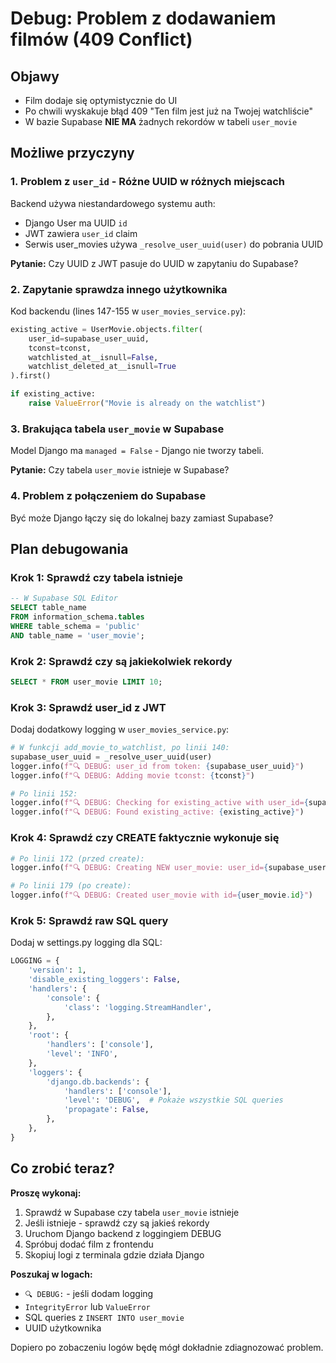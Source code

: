 # Debug: Problem z dodawaniem filmów (409 Conflict)

## Objawy
- Film dodaje się optymistycznie do UI
- Po chwili wyskakuje błąd 409 "Ten film jest już na Twojej watchliście"
- W bazie Supabase **NIE MA** żadnych rekordów w tabeli `user_movie`

## Możliwe przyczyny

### 1. Problem z `user_id` - Różne UUID w różnych miejscach
Backend używa niestandardowego systemu auth:
- Django User ma UUID `id`
- JWT zawiera `user_id` claim
- Serwis user_movies używa `_resolve_user_uuid(user)` do pobrania UUID

**Pytanie:** Czy UUID z JWT pasuje do UUID w zapytaniu do Supabase?

### 2. Zapytanie sprawdza innego użytkownika
Kod backendu (lines 147-155 w `user_movies_service.py`):
```python
existing_active = UserMovie.objects.filter(
    user_id=supabase_user_uuid,
    tconst=tconst,
    watchlisted_at__isnull=False,
    watchlist_deleted_at__isnull=True
).first()

if existing_active:
    raise ValueError("Movie is already on the watchlist")
```

### 3. Brakująca tabela `user_movie` w Supabase
Model Django ma `managed = False` - Django nie tworzy tabeli.

**Pytanie:** Czy tabela `user_movie` istnieje w Supabase?

### 4. Problem z połączeniem do Supabase
Być może Django łączy się do lokalnej bazy zamiast Supabase?

## Plan debugowania

### Krok 1: Sprawdź czy tabela istnieje
```sql
-- W Supabase SQL Editor
SELECT table_name 
FROM information_schema.tables 
WHERE table_schema = 'public' 
AND table_name = 'user_movie';
```

### Krok 2: Sprawdź czy są jakiekolwiek rekordy
```sql
SELECT * FROM user_movie LIMIT 10;
```

### Krok 3: Sprawdź user_id z JWT
Dodaj dodatkowy logging w `user_movies_service.py`:
```python
# W funkcji add_movie_to_watchlist, po linii 140:
supabase_user_uuid = _resolve_user_uuid(user)
logger.info(f"🔍 DEBUG: user_id from token: {supabase_user_uuid}")
logger.info(f"🔍 DEBUG: Adding movie tconst: {tconst}")

# Po linii 152:
logger.info(f"🔍 DEBUG: Checking for existing_active with user_id={supabase_user_uuid}, tconst={tconst}")
logger.info(f"🔍 DEBUG: Found existing_active: {existing_active}")
```

### Krok 4: Sprawdź czy CREATE faktycznie wykonuje się
```python
# Po linii 172 (przed create):
logger.info(f"🔍 DEBUG: Creating NEW user_movie: user_id={supabase_user_uuid}, tconst={tconst}")

# Po linii 179 (po create):
logger.info(f"🔍 DEBUG: Created user_movie with id={user_movie.id}")
```

### Krok 5: Sprawdź raw SQL query
Dodaj w settings.py logging dla SQL:
```python
LOGGING = {
    'version': 1,
    'disable_existing_loggers': False,
    'handlers': {
        'console': {
            'class': 'logging.StreamHandler',
        },
    },
    'root': {
        'handlers': ['console'],
        'level': 'INFO',
    },
    'loggers': {
        'django.db.backends': {
            'handlers': ['console'],
            'level': 'DEBUG',  # Pokaże wszystkie SQL queries
            'propagate': False,
        },
    },
}
```

## Co zrobić teraz?

**Proszę wykonaj:**
1. Sprawdź w Supabase czy tabela `user_movie` istnieje
2. Jeśli istnieje - sprawdź czy są jakieś rekordy
3. Uruchom Django backend z loggingiem DEBUG
4. Spróbuj dodać film z frontendu
5. Skopiuj logi z terminala gdzie działa Django

**Poszukaj w logach:**
- `🔍 DEBUG:` - jeśli dodam logging
- `IntegrityError` lub `ValueError`
- SQL queries z `INSERT INTO user_movie`
- UUID użytkownika

Dopiero po zobaczeniu logów będę mógł dokładnie zdiagnozować problem.

